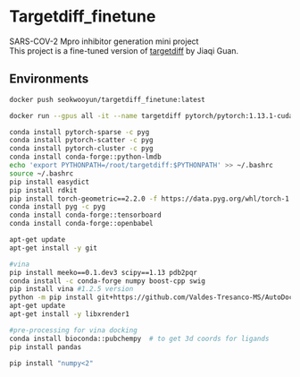 # Targetdiff_finetune
SARS-COV-2 Mpro inhibitor generation mini project
<br> This project is a fine-tuned version of [targetdiff](https://github.com/guanjq/targetdiff) by Jiaqi Guan.

## Environments
```bash
docker push seokwooyun/targetdiff_finetune:latest
```
```bash
docker run --gpus all -it --name targetdiff pytorch/pytorch:1.13.1-cuda11.6-cudnn8-devel /bin/bash

conda install pytorch-sparse -c pyg
conda install pytorch-scatter -c pyg
conda install pytorch-cluster -c pyg
conda install conda-forge::python-lmdb
echo 'export PYTHONPATH=/root/targetdiff:$PYTHONPATH' >> ~/.bashrc
source ~/.bashrc
pip install easydict
pip install rdkit
pip install torch-geometric==2.2.0 -f https://data.pyg.org/whl/torch-1.13.1+cu116.html
conda install pyg -c pyg
conda install conda-forge::tensorboard
conda install conda-forge::openbabel

apt-get update
apt-get install -y git

#vina
pip install meeko==0.1.dev3 scipy==1.13 pdb2pqr
conda install -c conda-forge numpy boost-cpp swig
pip install vina #1.2.5 version
python -m pip install git+https://github.com/Valdes-Tresanco-MS/AutoDockTools_py3
apt-get update
apt-get install -y libxrender1

#pre-processing for vina docking
conda install bioconda::pubchempy  # to get 3d coords for ligands
pip install pandas

pip install "numpy<2"
```
